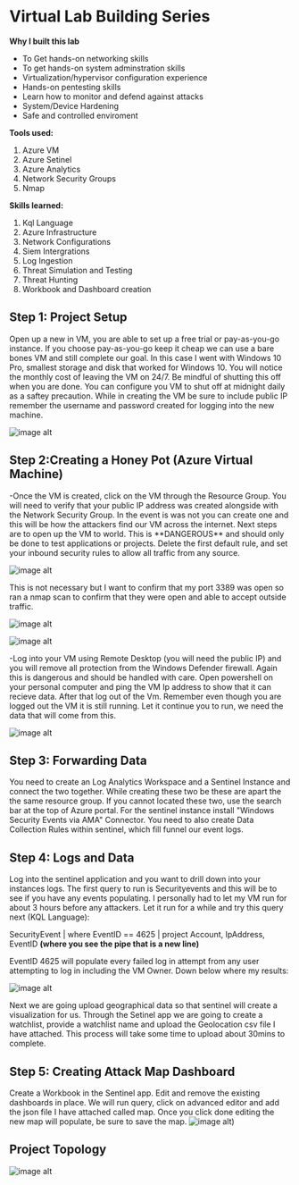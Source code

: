 # Virtual Lab Building Series

**Why I built this lab**
- To Get hands-on networking skills
- To get hands-on system adminstration skills
- Virtualization/hypervisor configuration experience
- Hands-on pentesting skills
- Learn how to monitor and defend against attacks
- System/Device Hardening
- Safe and controlled enviroment

**Tools used:**
1) Azure VM                                  
2) Azure Setinel                            
3) Azure Analytics
4) Network Security Groups                  
5) Nmap

**Skills learned:**
1) Kql Language
2) Azure Infrastructure
3) Network Configurations
4) Siem Intergrations
5) Log Ingestion
6) Threat Simulation and Testing
7) Threat Hunting
8) Workbook and Dashboard creation


<h2>Step 1: Project Setup</h2>
<b1>Open up a new in VM, you are able to set up a free trial or pay-as-you-go instance. If you choose pay-as-you-go keep it cheap we can use a bare bones VM and still complete our goal. In this case I went with Windows 10 Pro, smallest storage and disk that worked for Windows 10. You will notice the monthly cost of leaving the VM on 24/7. Be mindful of shutting this off when you are done. You can configure you VM to shut off at midnight daily as a saftey precaution. While in creating the VM be sure to include public IP remember the username and password created for logging into the new machine.</b1>

![image alt](https://github.com/MichaelBerry-CyberPro/Azure-Cloud-Security-Monitoring-with-Sentinel-Intergration/blob/main/new%20VM.jpeg?raw=true)

<h2>Step 2:Creating a Honey Pot (Azure Virtual Machine)</h2>
<b2>-Once the VM is created, click on the VM through the Resource Group. You will need to verify that your public IP address was created alongside with the Network Security Group. In the event is was not you can create one and this will be how the attackers find our VM across the internet. Next steps are to open up the VM to world. This is **DANGEROUS** and should only be done to test applications or projects. Delete the first default rule, and set your inbound security rules to allow all traffic from any source. </b2> 

![image alt](https://github.com/MichaelBerry-CyberPro/Azure-Cloud-Security-Monitoring-with-Sentinel-Intergration/blob/main/new%20rule%20to%20allow%20traffic.jpeg?raw=true)


This is not necessary but I want to confirm that my port 3389 was open so ran a nmap scan to confirm that they were open and able to accept outside traffic.

![image alt](https://github.com/MichaelBerry-CyberPro/Azure-Cloud-Security-Monitoring-with-Sentinel-Intergration/blob/main/Nmap%20Scan%202.png?raw=true)

![image alt](https://github.com/MichaelBerry-CyberPro/Azure-Cloud-Security-Monitoring-with-Sentinel-Intergration/blob/main/Nmap%20scan1.png?raw=true)


<b3>-Log into your VM using Remote Desktop (you will need the public IP) and you will remove all protection from the Windows Defender firewall. Again this is dangerous and should be handled with care. Open powershell on your personal computer and ping the VM Ip address to show that it can recieve data. After that log out of the Vm. Remember even though you are logged out the VM it is still running. Let it continue you to run, we need the data that will come from this.

![image alt](https://github.com/MichaelBerry-CyberPro/Azure-Cloud-Security-Monitoring-with-Sentinel-Intergration/blob/main/Ping%20ipaddress.png?raw=true) </b3>
 
<h2> Step 3: Forwarding Data</h2>
<b3>You need to create an Log Analytics Workspace and a Sentinel Instance and connect the two together. While creating these two be these are apart the the same resource group. If you cannot located these two, use the search bar at the top of Azure portal. For the sentinel instance install "Windows Security Events via AMA" Connector. You need to also create Data Collection Rules within sentinel, which fill funnel our event logs.</b3>

<h2>Step 4: Logs and Data</h2>
<b4>Log into the sentinel application and you want to drill down into your instances logs. The first query to run is Securityevents and this will be to see if you have any events populating. I personally had to let my VM run for about 3 hours before any attackers. Let it run for a while and try this query next (KQL Language):</b4> 

<b5>SecurityEvent
| where EventID == 4625
| project Account, IpAddress, EventID </b5> **(where you see the pipe that is a new line)**

EventID 4625 will populate every failed log in attempt from any user attempting to log in including the VM Owner. Down below where my results: 

![image alt](https://github.com/MichaelBerry-CyberPro/Azure-Cloud-Security-Monitoring-with-Sentinel-Intergration/blob/main/Logs%201.jpeg?raw=true)

Next we are going upload geographical data so that sentinel will create a visualization for us. Through the Setinel app we are going to create a watchlist, provide a watchlist name and upload the Geolocation csv file I have attached. This process will take some time to upload about 30mins to complete.

<h2> Step 5: Creating Attack Map Dashboard</h2>

<b5> Create a Workbook in the Sentinel app. Edit and remove the existing dashboards in place. We will run query, click on advanced editor and add the json file I have attached called map. Once you click done editing the new map will populate, be sure to save the map.
![image alt](https://github.com/MartyDickerson/Azure-Cloud-Security-Monitoring-with-Sentinel-Intergration/blob/main/images/VM_Attack_Map.png))

<h2>Project Topology</h2>

![image alt](https://github.com/MartyDickerson/Azure-Cloud-Security-Monitoring-with-Sentinel-Intergration/blob/main/images/HomeLab%20Build.png)
